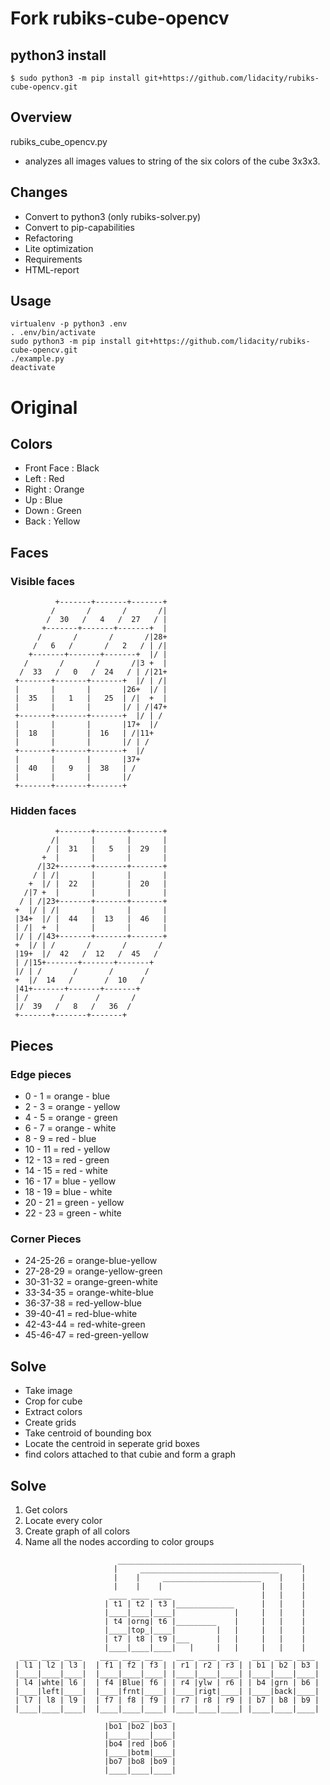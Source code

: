 # Fork rubiks-cube-opencv

## python3 install
```
$ sudo python3 -m pip install git+https://github.com/lidacity/rubiks-cube-opencv.git
```

## Overview
rubiks_cube_opencv.py
- analyzes all images values to string of the six colors of the cube 3x3x3.


## Changes
- Convert to python3 (only rubiks-solver.py)
- Convert to pip-capabilities
- Refactoring
- Lite optimization
- Requirements
- HTML-report


## Usage
```
virtualenv -p python3 .env
. .env/bin/activate
sudo python3 -m pip install git+https://github.com/lidacity/rubiks-cube-opencv.git
./example.py
deactivate
```



# Original

## Colors

- Front Face : Black
- Left : Red
- Right : Orange
- Up : Blue
- Down : Green
- Back : Yellow


## Faces

### Visible faces

```
          +-------+-------+-------+
         /       /       /       /|
        /  30   /   4   /  27   / |
       +-------+-------+-------+  |
      /       /       /       /|28+
     /   6   /       /   2   / | /|
    +-------+-------+-------+  |/ |
   /       /       /       /|3 +  |
  /  33   /   0   /  24   / | /|21+
 +-------+-------+-------+  |/ | /|
 |       |       |       |26+  |/ |
 |  35   |   1   |   25  | /|  +  |
 |       |       |       |/ | /|47+
 +-------+-------+-------+  |/ | /
 |       |       |       |17+  |/
 |  18   |       |  16   | /|11+
 |       |       |       |/ | /
 +-------+-------+-------+  |/
 |       |       |       |37+
 |  40   |   9   |  38   | /
 |       |       |       |/
 +-------+-------+-------+
```

### Hidden faces

```
          +-------+-------+-------+
         /|       |       |       |
        / |  31   |   5   |  29   |
       +  |       |       |       |
      /|32+-------+-------+-------+
     / | /|       |       |       |
    +  |/ |  22   |       |  20   |
   /|7 +  |       |       |       |
  / | /|23+-------+-------+-------+
 +  |/ | /|       |       |       |
 |34+  |/ |  44   |  13   |  46   |
 | /|  +  |       |       |       |
 |/ | /|43+-------+-------+-------+
 +  |/ | /       /       /       /
 |19+  |/  42   /  12   /  45   /
 | /|15+-------+-------+-------+
 |/ | /       /       /       /
 +  |/  14   /       /  10   /
 |41+-------+-------+-------+
 | /       /       /       /
 |/  39   /   8   /   36  /
 +-------+-------+-------+
```


## Pieces

### Edge pieces

- 0 - 1 = orange - blue
- 2 - 3 = orange - yellow
- 4 - 5 = orange - green
- 6 - 7 = orange - white
- 8 - 9 = red - blue
- 10 - 11 = red - yellow
- 12 - 13 = red - green
- 14 - 15 = red - white
- 16 - 17 = blue - yellow
- 18 - 19 = blue - white
- 20 - 21 = green - yellow
- 22 - 23 = green - white

### Corner Pieces

- 24-25-26 = orange-blue-yellow
- 27-28-29 = orange-yellow-green
- 30-31-32 = orange-green-white
- 33-34-35 = orange-white-blue
- 36-37-38 = red-yellow-blue
- 39-40-41 = red-blue-white
- 42-43-44 = red-white-green
- 45-46-47 = red-green-yellow


## Solve

* Take image 
* Crop for cube
* Extract colors
* Create grids
* Take centroid of bounding box
* Locate the centroid in seperate grid boxes
* find colors attached to that cubie and form a graph 

## Solve

1. Get colors
2. Locate every color
3. Create graph of all colors
4. Name all the nodes according to color groups 

```
                        _________________________________________
                       |     _______________________________     |
                       |    |     ______________________    |    |
                       |    |    |                      |   |    |
                      ____ ____ ____                    |   |    |
                     | t1 | t2 | t3 |_____________      |   |    |
                     |____|____|____|             |     |   |    |
                     | t4 |orng| t6 |_________    |     |   |    |
                     |____|top_|____|         |   |     |   |    |
                     | t7 | t8 | t9 |___      |   |     |   |    |
                     |____|____|____|   |     |   |     |   |    |
  ____ ____ ____    ____ ____ ____   ____ ____ ____   ____ ____ ____
 | l1 | l2 | l3 |  | f1 | f2 | f3 | | r1 | r2 | r3 | | b1 | b2 | b3 |
 |____|____|____|  |____|____|____| |____|____|____| |____|____|____|
 | l4 |whte| l6 |  | f4 |Blue| f6 | | r4 |ylw | r6 | | b4 |grn | b6 |
 |____|left|____|  |____|frnt|____| |____|rigt|____| |____|back|____|
 | l7 | l8 | l9 |  | f7 | f8 | f9 | | r7 | r8 | r9 | | b7 | b8 | b9 |
 |____|____|____|  |____|____|____| |____|____|____| |____|____|____|
                      ____ ____ ____
                     |bo1 |bo2 |bo3 |
                     |____|____|____|
                     |bo4 |red |bo6 |
                     |____|botm|____|
                     |bo7 |bo8 |bo9 |
                     |____|____|____|
```
